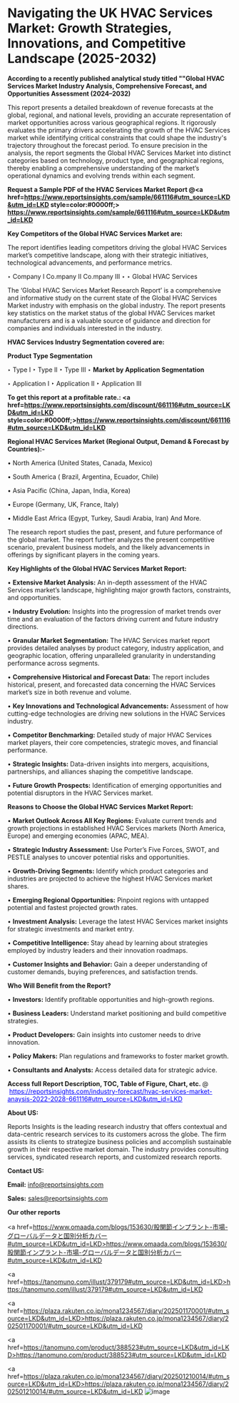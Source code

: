 # Navigating the UK HVAC Services Market: Growth Strategies, Innovations, and Competitive Landscape (2025-2032)

<strong>According to a recently published analytical study titled ""Global HVAC Services Market Industry Analysis, Comprehensive Forecast, and Opportunities Assessment (2024–2032)</strong>

This report presents a detailed breakdown of revenue forecasts at the global, regional, and national levels, providing an accurate representation of market opportunities across various geographical regions. It rigorously evaluates the primary drivers accelerating the growth of the HVAC Services market while identifying critical constraints that could shape the industry's trajectory throughout the forecast period. To ensure precision in the analysis, the report segments the Global HVAC Services Market into distinct categories based on technology, product type, and geographical regions, thereby enabling a comprehensive understanding of the market’s operational dynamics and evolving trends within each segment.

<strong>Request a Sample PDF of the HVAC Services Market Report </strong><strong>@<a href=https://www.reportsinsights.com/sample/661116#utm_source=LKD&utm_id=LKD style=color:#0000ff;> https://www.reportsinsights.com/sample/661116#utm_source=LKD&utm_id=LKD</a></strong></font>

<strong>Key Competitors of the Global HVAC Services Market are:</strong>

The report identifies leading competitors driving the global HVAC Services market’s competitive landscape, along with their strategic initiatives, technological advancements, and performance metrics.

‣ Company I Co.mpany II Co.mpany III
‣ 
‣ Global HVAC Services

The ‘Global HVAC Services Market Research Report’ is a comprehensive and informative study on the current state of the Global HVAC Services Market industry with emphasis on the global industry. The report presents key statistics on the market status of the global HVAC Services market manufacturers and is a valuable source of guidance and direction for companies and individuals interested in the industry.

<strong>HVAC Services Industry Segmentation covered are:</strong>

<strong>Product Type Segmentation</strong>

‣ Type I
‣ Type II
‣ Type III
‣ 
<strong>Market by Application Segmentation</strong>

‣ Application I
‣ Application II 
‣ Application III

<strong>To get this report at a profitable rate.: <a href=https://www.reportsinsights.com/discount/661116#utm_source=LKD&utm_id=LKD style=color:#0000ff;>https://www.reportsinsights.com/discount/661116#utm_source=LKD&utm_id=LKD</a></strong></font>

<strong>Regional HVAC Services Market (Regional Output, Demand &amp; Forecast by Countries):-</strong>

• North America (United States, Canada, Mexico)

• South America ( Brazil, Argentina, Ecuador, Chile)

• Asia Pacific (China, Japan, India, Korea)

• Europe (Germany, UK, France, Italy)

• Middle East Africa (Egypt, Turkey, Saudi Arabia, Iran) And More.

The research report studies the past, present, and future performance of the global market. The report further analyzes the present competitive scenario, prevalent business models, and the likely advancements in offerings by significant players in the coming years.

<strong>Key Highlights of the Global HVAC Services Market Report:</strong>

• <strong>Extensive Market Analysis:</strong> An in-depth assessment of the HVAC Services market’s landscape, highlighting major growth factors, constraints, and opportunities.

• <strong>Industry Evolution:</strong> Insights into the progression of market trends over time and an evaluation of the factors driving current and future industry directions.

• <strong>Granular Market Segmentation:</strong> The HVAC Services market report provides detailed analyses by product category, industry application, and geographic location, offering unparalleled granularity in understanding performance across segments.

• <strong>Comprehensive Historical and Forecast Data:</strong> The report includes historical, present, and forecasted data concerning the HVAC Services market’s size in both revenue and volume.

• <strong>Key Innovations and Technological Advancements:</strong> Assessment of how cutting-edge technologies are driving new solutions in the HVAC Services industry.

• <strong>Competitor Benchmarking:</strong> Detailed study of major HVAC Services market players, their core competencies, strategic moves, and financial performance.

• <strong>Strategic Insights:</strong> Data-driven insights into mergers, acquisitions, partnerships, and alliances shaping the competitive landscape.

• <strong>Future Growth Prospects:</strong> Identification of emerging opportunities and potential disruptors in the HVAC Services market.

<strong>Reasons to Choose the Global HVAC Services Market Report:</strong>

• <strong>Market Outlook Across All Key Regions:</strong> Evaluate current trends and growth projections in established HVAC Services markets (North America, Europe) and emerging economies (APAC, MEA).

• <strong>Strategic Industry Assessment:</strong> Use Porter’s Five Forces, SWOT, and PESTLE analyses to uncover potential risks and opportunities.

• <strong>Growth-Driving Segments:</strong> Identify which product categories and industries are projected to achieve the highest HVAC Services market shares.

• <strong>Emerging Regional Opportunities:</strong> Pinpoint regions with untapped potential and fastest projected growth rates.

• <strong>Investment Analysis:</strong> Leverage the latest HVAC Services market insights for strategic investments and market entry.

• <strong>Competitive Intelligence:</strong> Stay ahead by learning about strategies employed by industry leaders and their innovation roadmaps.

• <strong>Customer Insights and Behavior:</strong> Gain a deeper understanding of customer demands, buying preferences, and satisfaction trends.

<strong>Who Will Benefit from the Report?</strong>

• <strong>Investors:</strong> Identify profitable opportunities and high-growth regions.

• <strong>Business Leaders:</strong> Understand market positioning and build competitive strategies.

• <strong>Product Developers:</strong> Gain insights into customer needs to drive innovation.

• <strong>Policy Makers:</strong> Plan regulations and frameworks to foster market growth.

• <strong>Consultants and Analysts:</strong> Access detailed data for strategic advice.
</ul>
<strong>Access full Report Description, TOC, Table of Figure, Chart, etc. </strong>@  <a href=https://reportsinsights.com/industry-forecast/hvac-services-market-anaysis-2022-2028-661116#utm_source=LKD&utm_id=LKD style=color:#0000ff;>https://reportsinsights.com/industry-forecast/hvac-services-market-anaysis-2022-2028-661116#utm_source=LKD&utm_id=LKD</a></font>

<strong><strong>About US</strong>:</strong>

Reports Insights is the leading research industry that offers contextual and data-centric research services to its customers across the globe. The firm assists its clients to strategize business policies and accomplish sustainable growth in their respective market domain. The industry provides consulting services, syndicated research reports, and customized research reports.

<strong>Contact US:</strong>

<p class=""""><b>Email:</b> <a href=mailto:info@reportsinsights.com>info@reportsinsights.com</a></p>
<p class=""""><b>Sales:</b> <a href=mailto:sales@reportsinsights.com>sales@reportsinsights.com</a></p>

<strong>Our other reports</strong>

<a href=https://www.omaada.com/blogs/153630/股関節インプラント-市場-グローバルデータと国別分析カバー#utm_source=LKD&utm_id=LKD>https://www.omaada.com/blogs/153630/股関節インプラント-市場-グローバルデータと国別分析カバー#utm_source=LKD&utm_id=LKD</a>

<a href=https://tanomuno.com/illust/379179#utm_source=LKD&utm_id=LKD>https://tanomuno.com/illust/379179#utm_source=LKD&utm_id=LKD</a>

<a href=https://plaza.rakuten.co.jp/mona1234567/diary/202501170001/#utm_source=LKD&utm_id=LKD>https://plaza.rakuten.co.jp/mona1234567/diary/202501170001/#utm_source=LKD&utm_id=LKD</a>

<a href=https://tanomuno.com/product/388523#utm_source=LKD&utm_id=LKD>https://tanomuno.com/product/388523#utm_source=LKD&utm_id=LKD</a>

<a href=https://plaza.rakuten.co.jp/mona1234567/diary/202501210014/#utm_source=LKD&utm_id=LKD>https://plaza.rakuten.co.jp/mona1234567/diary/202501210014/#utm_source=LKD&utm_id=LKD</a>
![image](https://github.com/user-attachments/assets/05cee689-4762-4963-abd1-b0451ca592f8)
